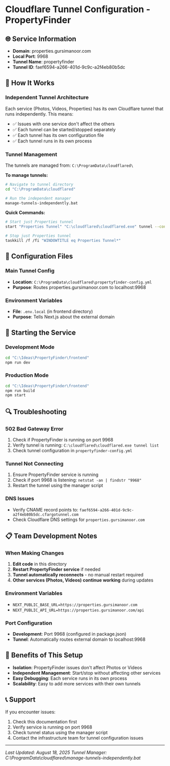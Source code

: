 # Cloudflare Tunnel Configuration - PropertyFinder

## 🌐 **Service Information**
- **Domain**: properties.gursimanoor.com
- **Local Port**: 9968
- **Tunnel Name**: propertyfinder
- **Tunnel ID**: faef6594-a266-401d-9c9c-a2f4eb80b5dc

## 🔧 **How It Works**

### **Independent Tunnel Architecture**
Each service (Photos, Videos, Properties) has its own Cloudflare tunnel that runs independently. This means:
- ✅ Issues with one service don't affect the others
- ✅ Each tunnel can be started/stopped separately
- ✅ Each tunnel has its own configuration file
- ✅ Each tunnel runs in its own process

### **Tunnel Management**
The tunnels are managed from: `C:\ProgramData\cloudflared\`

**To manage tunnels:**
```bash
# Navigate to tunnel directory
cd "C:\ProgramData\cloudflared"

# Run the independent manager
manage-tunnels-independently.bat
```

**Quick Commands:**
```bash
# Start just Properties tunnel
start "Properties Tunnel" "C:\cloudflared\cloudflared.exe" tunnel --config "C:\ProgramData\cloudflared\propertyfinder-config.yml" run

# Stop just Properties tunnel
taskkill /f /fi "WINDOWTITLE eq Properties Tunnel*"
```

## 📁 **Configuration Files**

### **Main Tunnel Config**
- **Location**: `C:\ProgramData\cloudflared\propertyfinder-config.yml`
- **Purpose**: Routes properties.gursimanoor.com to localhost:9968

### **Environment Variables**
- **File**: `.env.local` (in frontend directory)
- **Purpose**: Tells Next.js about the external domain

## 🚀 **Starting the Service**

### **Development Mode**
```bash
cd "C:\Ideas\PropertyFinder\frontend"
npm run dev
```

### **Production Mode**
```bash
cd "C:\Ideas\PropertyFinder\frontend"
npm run build
npm start
```

## 🔍 **Troubleshooting**

### **502 Bad Gateway Error**
1. Check if PropertyFinder is running on port 9968
2. Verify tunnel is running: `C:\cloudflared\cloudflared.exe tunnel list`
3. Check tunnel configuration in `propertyfinder-config.yml`

### **Tunnel Not Connecting**
1. Ensure PropertyFinder service is running
2. Check if port 9968 is listening: `netstat -an | findstr "9968"`
3. Restart the tunnel using the manager script

### **DNS Issues**
- Verify CNAME record points to: `faef6594-a266-401d-9c9c-a2f4eb80b5dc.cfargotunnel.com`
- Check Cloudflare DNS settings for `properties.gursimanoor.com`

## 📋 **Team Development Notes**

### **When Making Changes**
1. **Edit code** in this directory
2. **Restart PropertyFinder service** if needed
3. **Tunnel automatically reconnects** - no manual restart required
4. **Other services (Photos, Videos) continue working** during updates

### **Environment Variables**
- `NEXT_PUBLIC_BASE_URL=https://properties.gursimanoor.com`
- `NEXT_PUBLIC_API_URL=https://properties.gursimanoor.com/api`

### **Port Configuration**
- **Development**: Port 9968 (configured in package.json)
- **Tunnel**: Automatically routes external domain to localhost:9968

## 🌟 **Benefits of This Setup**

- **Isolation**: PropertyFinder issues don't affect Photos or Videos
- **Independent Management**: Start/stop without affecting other services
- **Easy Debugging**: Each service runs in its own process
- **Scalability**: Easy to add more services with their own tunnels

## 📞 **Support**

If you encounter issues:
1. Check this documentation first
2. Verify service is running on port 9968
3. Check tunnel status using the manager script
4. Contact the infrastructure team for tunnel configuration issues

---
*Last Updated: August 18, 2025*
*Tunnel Manager: C:\ProgramData\cloudflared\manage-tunnels-independently.bat*
